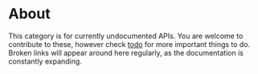 # About

This category is for currently undocumented APIs. You are welcome to contribute to these, however check [todo](/intro/TODO) for more important things to do.
Broken links will appear around here regularly, as the documentation is constantly expanding.
